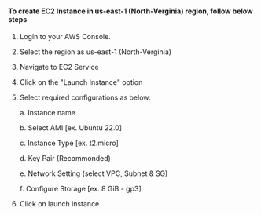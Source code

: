 #### To create EC2 Instance in us-east-1 (North-Verginia) region, follow below steps

1) Login to your AWS Console.

2) Select the region as us-east-1 (North-Verginia)

3) Navigate to EC2 Service

4) Click on the "Launch Instance" option

5) Select required configurations as below:

      a. Instance name

      b. Select AMI [ex. Ubuntu 22.0]

      c. Instance Type [ex. t2.micro]

      d. Key Pair (Recommonded)

      e. Network Setting (select VPC, Subnet & SG)

      f. Configure Storage [ex. 8 GiB - gp3]

6) Click on launch instance
